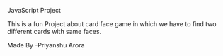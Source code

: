
JavaScript Project

This is a fun Project about card face game in which we have 
to find two different cards with same faces.

Made By -Priyanshu Arora

